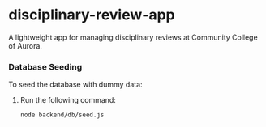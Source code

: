 # disciplinary-review-app
A lightweight app for managing disciplinary reviews at Community College of Aurora.

### Database Seeding

To seed the database with dummy data:

1. Run the following command:
   ```bash
   node backend/db/seed.js